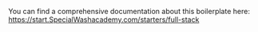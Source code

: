 You can find a comprehensive documentation about this boilerplate here:
https://start.SpecialWashacademy.com/starters/full-stack